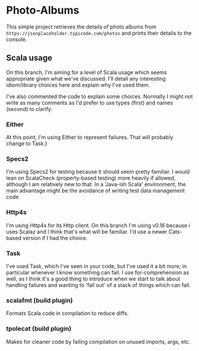 # Photo-Albums

This simple project retrieves the details of photo albums from `https://jsonplaceholder.typicode.com/photos` and prints their details to the console.

## Scala usage

On this branch, I'm aiming for a level of Scala usage which seems appropriate given what we've discussed.  I'll detail any interesting idiom/library choices here and explain why I've used them.

I've also commented the code to explain some choices.  Normally I might not write as many comments as I'd prefer to use types (first) and names (second) to clarify.

### Either

At this point, I'm using Either to represent failures.  That will probably change to Task.}

### Specs2

I'm using Specs2 for testing because it should seem pretty familiar.  I would lean on ScalaCheck (property-based testing) more heavily if allowed, although I am relatively new to that.  In a 'Java-ish Scala' environment, the main advantage might be the avoidance of writing test data management code.

### Http4s

I'm using Http4s for its Http client.  On this branch I'm using v0.16 because i uses Scalaz and I think that's what will be familiar.  I'd use a newer Cats-based version if I had the choice.

### Task

I've used Task, which I've seen in your code, but I've used it a bit more; in particular whenever I know something can fail.  I use for-comprehension as well, as I think it's a good thing to introduce when we start to talk about handling failures and wanting to 'fall out' of a stack of things which can fail.

### scalafmt (build plugin)

Formats Scala code in compilation to reduce diffs.

### tpolecat (build plugin)

Makes for cleaner code by failing compilation on unused imports, args, etc.


